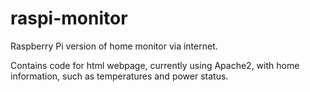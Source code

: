 raspi-monitor
=============

Raspberry Pi version  of home monitor via internet.

Contains code for html webpage, currently using Apache2, 
with home information, such as temperatures and power status.

